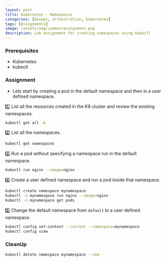 ```yaml
---
layout: post
title: Kubernetes - Namespaces
categories: [devops, orchestration, kubernetes]
tags: [Assignments]
image: /assets/img/common/assignment.png
description: Lab assignment for creating namespaces using kubectl
---
```


### Prerequisites

- Kubernetes
- kubectl

### Assignment

- Lets start by creating a pod in the default namespace and then in a user defined namespace.

1️⃣ List all the resources created in the K8 cluster and review the existing namespaces.

```sh
kubectl get all -A
```

2️⃣ List all the namespaces.

```sh
kubectl get namespaces
```

3️⃣ Run a pod without specifying a namespace run in the default namespace.

```sh
kubectl run nginx --image=nginx
```

4️⃣ Create a user defined namespace and run a pod inside that namespace.

```sh
kubectl create namespace mynamespace
kubectl -n mynamespace run nginx --image=nginx
kubectl -n mynamespace get pods
```

5️⃣ Change the default namespace from `default` to a user defined namespace.

```sh
kubectl config set-context --current --namespace=mynamespace
kubectl config view
```
  
### CleanUp

```sh
kubectl delete namespace mynamespace --now
```
